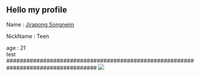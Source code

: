   ## Hello my profile ##
  
  Name : [Jirapong Songneim](https://www.facebook.com/profile.php?id=100012714318389)
  
  NickName : Teen
  
  age : 21\
  test
  ###################################################################################
  ![](https://scontent.fbkk14-1.fna.fbcdn.net/v/t1.0-9/128401496_1088096111624189_7268053486184730546_n.jpg?_nc_cat=100&ccb=2&_nc_sid=09cbfe&_nc_eui2=AeGmQ-VsvJ_ddYpB22YybwP3vPNpetepQJa882l616lAlsTNO8ORlgX0kGD5vh6k-PESBs9R0tUJAvmaJeqRTW9t&_nc_ohc=vp2DOr1CcoEAX_f0UDz&_nc_ht=scontent.fbkk14-1.fna&oh=54d8a5abbf0cbdd84110f6bafa4a6bfc&oe=600A8346)
